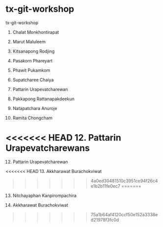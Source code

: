 # tx-git-workshop
tx-git-workshop

1. Chalat Monkhontirapat

2. Marut Maluleem

4. Kitsanapong Rodjing

4. Pasakorn Phareyart

6. Phawit Pukamkom

7. Supatcharee Chaiya

8. Pattarin Urapevatcharewan

9. Pakkapong Rattanapakdeekun

10. Natapatchara Anuroje

11. Ramita Chongcham

<<<<<<< HEAD
12. Pattarin Urapevatcharewans
=======
12. Pattarin Urapevatcharewan

<<<<<<< HEAD
13. Akkharawat Burachokviwat
>>>>>>> 4a0ed30481510c3951ce94f26c4e1b2b11fe0ec7
=======
13. Nitchayaphan Kanpirompachira

14. Akkharawat Burachokviwat

>>>>>>> 75a1b64af4120ccf50e152a3338ed21978f3fc0d
